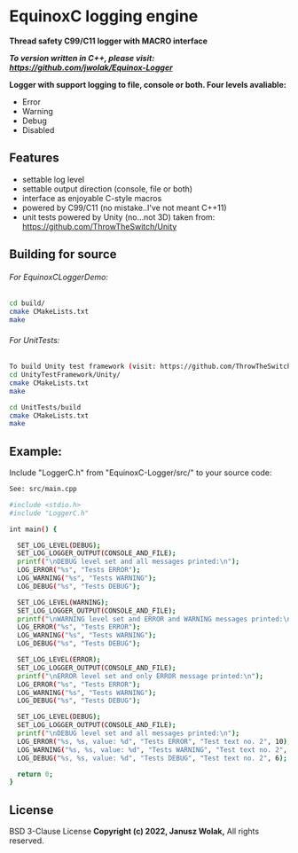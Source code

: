 # EquinoxC logging engine
**Thread safety C99/C11 logger with MACRO interface**

***To version written in C++, please visit: https://github.com/jwolak/Equinox-Logger***

**Logger with support logging to file, console or both. Four levels avaliable:**
- Error 
- Warning
- Debug
- Disabled

## Features

- settable log level
- settable output direction (console, file or both)
- interface as enjoyable C-style macros
- powered by C99/C11 (no mistake..I've not meant C++11)
- unit tests powered by Unity (no...not 3D) taken from: https://github.com/ThrowTheSwitch/Unity


## Building for source

###### For EquinoxCLoggerDemo:

```sh
cd build/
cmake CMakeLists.txt
make
```

###### For UnitTests:

```sh
To build Unity test framework (visit: https://github.com/ThrowTheSwitch/Unity)
cd UnityTestFramework/Unity/
cmake CMakeLists.txt
make

cd UnitTests/build
cmake CMakeLists.txt
make
```
## Example:

Include "LoggerC.h" from "EquinoxC-Logger/src/" to your source code:
```sh
See: src/main.cpp
```
```sh
#include <stdio.h>
#include "LoggerC.h"

int main() {

  SET_LOG_LEVEL(DEBUG);
  SET_LOG_LOGGER_OUTPUT(CONSOLE_AND_FILE);
  printf("\nDEBUG level set and all messages printed:\n");
  LOG_ERROR("%s", "Tests ERROR");
  LOG_WARNING("%s", "Tests WARNING");
  LOG_DEBUG("%s", "Tests DEBUG");

  SET_LOG_LEVEL(WARNING);
  SET_LOG_LOGGER_OUTPUT(CONSOLE_AND_FILE);
  printf("\nWARNING level set and ERROR and WARNING messages printed:\n");
  LOG_ERROR("%s", "Tests ERROR");
  LOG_WARNING("%s", "Tests WARNING");
  LOG_DEBUG("%s", "Tests DEBUG");

  SET_LOG_LEVEL(ERROR);
  SET_LOG_LOGGER_OUTPUT(CONSOLE_AND_FILE);
  printf("\nERROR level set and only ERROR message printed:\n");
  LOG_ERROR("%s", "Tests ERROR");
  LOG_WARNING("%s", "Tests WARNING");
  LOG_DEBUG("%s", "Tests DEBUG");

  SET_LOG_LEVEL(DEBUG);
  SET_LOG_LOGGER_OUTPUT(CONSOLE_AND_FILE);
  printf("\nDEBUG level set and all messages printed:\n");
  LOG_ERROR("%s, %s, value: %d", "Tests ERROR", "Test text no. 2", 10);
  LOG_WARNING("%s, %s, value: %d", "Tests WARNING", "Test text no. 2", 8);
  LOG_DEBUG("%s, %s, value: %d", "Tests DEBUG", "Test text no. 2", 6);

  return 0;
}
```
## License

BSD 3-Clause License
**Copyright (c) 2022, Janusz Wolak,**
All rights reserved.


